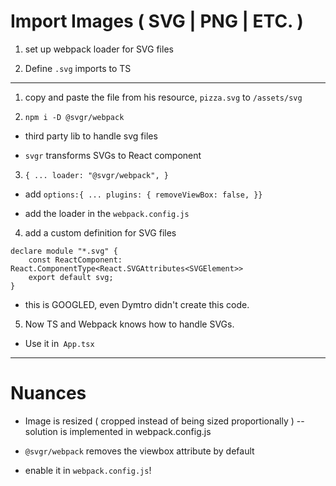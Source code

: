 # Import Images ( SVG | PNG | ETC. )

1. set up webpack loader for SVG files

2. Define `.svg` imports to TS

---

1. copy and paste the file from his resource, `pizza.svg` to `/assets/svg`

2. `npm i -D @svgr/webpack`

-   third party lib to handle svg files

-   `svgr` transforms SVGs to React component

3. `{ ... loader: "@svgr/webpack", }`

-   add `options:{ ... plugins: { removeViewBox: false, }}`

-   add the loader in the `webpack.config.js`

4. add a custom definition for SVG files

```
declare module "*.svg" {
	const ReactComponent: React.ComponentType<React.SVGAttributes<SVGElement>>
	export default svg;
}
```

-   this is GOOGLED, even Dymtro didn't create this code.

5. Now TS and Webpack knows how to handle SVGs.

-   Use it in` App.tsx`

---

# Nuances

-   Image is resized ( cropped instead of being sized proportionally ) -- solution is implemented in webpack.config.js

-   `@svgr/webpack` removes the viewbox attribute by default

-   enable it in `webpack.config.js`!
